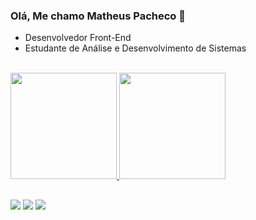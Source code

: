 ### Olá, Me chamo Matheus Pacheco 👋

- Desenvolvedor Front-End
- Estudante de Análise e Desenvolvimento de Sistemas

<br>
  
<div>
  <a href="https://github.com/pachecx">
  <img height="170em" src="https://github-readme-stats.vercel.app/api?username=pachecx&show_icons=true&theme=tokyonight&include_all_commits=true&count_private=true"/>
  <img height="170em" src="https://github-readme-stats.vercel.app/api/top-langs/?username=pachecx&layout=compact&langs_count=7&theme=tokyonight"/>
</div>
    
##

<div> 

  <a href="https://www.linkedin.com/in/matheus-pacheco-cruz/" target="_blank"><img src="https://img.shields.io/badge/-LinkedIn-%230077B5?style=for-the-badge&logo=linkedin&logoColor=white" target="_blank"></a> 
  <a href="https://discord.com/invite/MatheusPacheco#1875" target="_blank"><img src="https://img.shields.io/badge/Discord-7289DA?style=for-the-badge&logo=discord&logoColor=white" target="_blank"></a> 
  <a href = "mailto:pachecx35@gmail.com"><img src="https://img.shields.io/badge/-Gmail-%23333?style=for-the-badge&logo=gmail&logoColor=white" target="_blank"></a>
 
</div>

